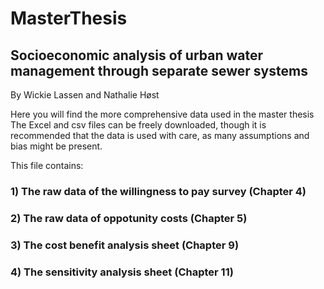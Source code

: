 # MasterThesis
## Socioeconomic analysis of urban water management through separate sewer systems

By Wickie Lassen and Nathalie Høst



Here you will find the more comprehensive data used in the master thesis
The Excel and csv files can be freely downloaded, though it is recommended that the data is used with care, as many assumptions and bias might be present.



This file contains:
### 1) The raw data of the willingness to pay survey (Chapter 4)
### 2) The raw data of oppotunity costs (Chapter 5)
### 3) The cost benefit analysis sheet (Chapter 9)
### 4) The sensitivity analysis sheet (Chapter 11)
